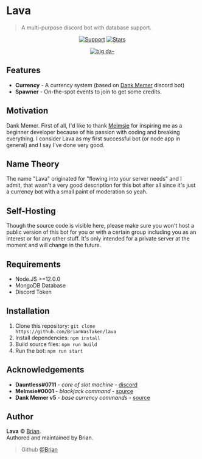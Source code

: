 # Lava

> A multi-purpose discord bot with database support.

<div align="center">
  
[![Support](https://img.shields.io/discord/691416705917779999?color=fb8b23&label=Support&style=for-the-badge)](https://discord.gg/memer)
[![Stars](https://img.shields.io/github/stars/BrianWasTkn/lava?color=FB8B23&logo=github&style=for-the-badge)](.)

[![big da-](https://forthebadge.com/images/badges/made-with-typescript.svg)](https://typescriptlang.org)

</div>

## Features

- **Currency** - A currency system (based on [Dank Memer](https://dankmemer.lol) discord bot)
- **Spawner** - On-the-spot events to join to get some credits.

## Motivation
Dank Memer. First of all, I'd like to thank [Melmsie](https://github.com/melmsie) for inspiring me as a beginner developer because of his passion with coding and breaking everything. I consider Lava as my first successful bot (or node app in general) and I say I've done very good.

## Name Theory
The name "Lava" originated for "flowing into your server needs" and I admit, that wasn't a very good description for this bot after all since it's just a currency bot with a small paint of moderation so yeah.

## Self-Hosting

Though the source code is visible here, please make sure you won't host a public version of this bot for you or with a certain group including you as an interest or for any other stuff. It's only intended for a private server at the moment and will change in the future.

## Requirements
- Node.JS >=12.0.0
- MongoDB Database
- Discord Token

## Installation
1. Clone this repository: `git clone https://github.com/BrianWasTaken/lava`
2. Install dependencies: `npm install`
3. Build source files: `npm run build`
4. Run the bot: `npm run start`

## Acknowledgements

- **Dauntless#0711** - _core of slot machine_ - [discord](https://discord.com/invite/Ha7pRB4)
- **Melmsie#0001** - _blackjack command_ - [source](https://blackjack.dankmemer.lol)
- **Dank Memer v5** - _base currency commands_ - [source](https://dankmemer.lol/source)

## Author

**Lava** © [Brian](https://github.com/BrianWasTaken).\
Authored and maintained by Brian.

> Github [@Brian](https://github.com/BrianWasTaken)
